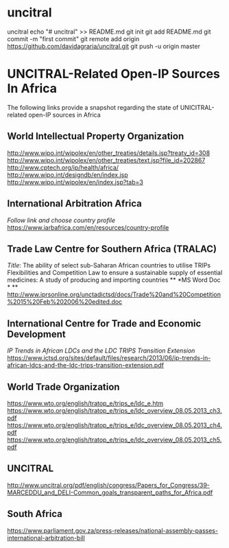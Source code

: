 # uncitral
uncitral
echo "# uncitral" >> README.md
git init
git add README.md
git commit -m "first commit"
git remote add origin https://github.com/davidagraria/uncitral.git
git push -u origin master
# **UNCITRAL-Related Open-IP Sources In Africa**
The following links provide a snapshot regarding the state of UNICITRAL-related open-IP sources in Africa
## **World Intellectual Property Organization**
http://www.wipo.int/wipolex/en/other_treaties/details.jsp?treaty_id=308
http://www.wipo.int/wipolex/en/other_treaties/text.jsp?file_id=202867
http://www.cptech.org/ip/health/africa/
http://www.wipo.int/designdb/en/index.jsp
http://www.wipo.int/wipolex/en/index.jsp?tab=3
## **International Arbitration Africa**
*Follow link and choose country profile* 
https://www.iarbafrica.com/en/resources/country-profile
## **Trade Law Centre for Southern Africa (TRALAC)** 
*Title*: The ability of select sub-Saharan African countries to utilise TRIPs Flexibilities and Competition Law to ensure a sustainable supply of essential medicines: A study of producing and importing countries ** *MS Word Doc * **
http://www.iprsonline.org/unctadictsd/docs/Trade%20and%20Competition%2015%20Feb%202006%20edited.doc
## **International Centre for Trade and Economic Development**
*IP Trends in African LDCs and the LDC TRIPS Transition Extension*
https://www.ictsd.org/sites/default/files/research/2013/06/ip-trends-in-african-ldcs-and-the-ldc-trips-transition-extension.pdf
## **World Trade Organization**
https://www.wto.org/english/tratop_e/trips_e/ldc_e.htm
https://www.wto.org/english/tratop_e/trips_e/ldc_overview_08.05.2013_ch3.pdf
https://www.wto.org/english/tratop_e/trips_e/ldc_overview_08.05.2013_ch4.pdf
https://www.wto.org/english/tratop_e/trips_e/ldc_overview_08.05.2013_ch5.pdf
## **UNCITRAL**
http://www.uncitral.org/pdf/english/congress/Papers_for_Congress/39-MARCEDDU_and_DELI-Common_goals_transparent_paths_for_Africa.pdf
## **South Africa**
https://www.parliament.gov.za/press-releases/national-assembly-passes-international-arbitration-bill
